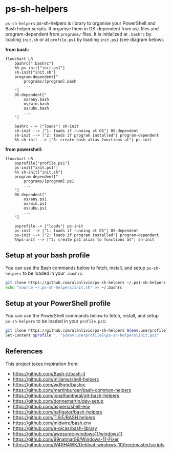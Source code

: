 # ps-sh-helpers

`ps-sh-helpers` ps-sh-helpers is library to organise your PowerShell and Bash helper scripts. It organise them in OS-dependent from `os/` files and program-dependent from `programs/` files. It is initialized at `.bashrc` by loading `init.sh` or at `profile.ps1` by loading `init.ps1` (see diagram below).

**from bash:**

```mermaid
flowchart LR
    bashrc[".bashrc"]
    %% ps-init["init.ps1"]
    sh-init["init.sh"]
    program-dependent["
        programs/[program].bash
        ...
    "]
    OS-dependent["
        os/any.bash
        os/win.bash
        os/ubu.bash
        ...
    "]
    
    bashrc --> |"loads"| sh-init
    sh-init --> |"1: loads if running at OS"| OS-dependent
    sh-init --> |"2: loads if program installed"| program-dependent
    %% sh-init --> |"3: create bash alias functions at"| ps-init
```

**from powershell:**

```mermaid
flowchart LR
    psprofile["profile.ps1"]
    ps-init["init.ps1"]
    %% sh-init["init.sh"]
    program-dependent["
        programs/[program].ps1
        ...
    "]
    OS-dependent["
        os/any.ps1
        os/win.ps1
        os/ubu.ps1
        ...
    "]

    psprofile--> |"loads"| ps-init
    ps-init --> |"1: loads if running at OS"| OS-dependent
    ps-init --> |"2: loads if program installed"| program-dependent
    %%ps-init --> |"3: create ps1 alias to functions at"| sh-init
```

## Setup at your bash profile

You can use the Bash commands below to fetch, install, and setup `ps-sh-helpers` to be loaded in your `.bashrc`:

```bash
git clone https://github.com/alanlivio/ps-sh-helpers ~/.ps1-sh-helpers
echo "source ~/.ps-sh-helpers/init.sh" >> ~/.bashrc
```

## Setup at your PowerShell profile

You can use the PowerShell commands below to fetch, install, and setup `ps-sh-helpers` to be loaded in your `profile.ps1`:

```bash
git clone https://github.com/alanlivio/ps-sh-helpers ${env:userprofile}\ps1-sh-helpers
Set-Content $profile '. "${env:userprofile}\ps-sh-helpers\init.ps1"'
```

## References

This project takes inspiration from:

* <https://github.com/Bash-it/bash-it>
* <https://github.com/milianw/shell-helpers>
* <https://github.com/wd5gnr/bashrc>
* <https://github.com/martinburger/bash-common-helpers>
* <https://github.com/jonathantneal/git-bash-helpers>
* <https://github.com/donnemartin/dev-setup>
* <https://github.com/aspiers/shell-env>
* <https://github.com/nafigator/bash-helpers>
* <https://github.com/TiSiE/BASH.helpers>
* <https://github.com/midwire/bash.env>
* <https://github.com/e-picas/bash-library>
* <https://github.com/awesome-windows11/windows11>
* <https://github.com/99natmar99/Windows-11-Fixer>
* <https://github.com/W4RH4WK/Debloat-windows-10/tree/master/scripts>
